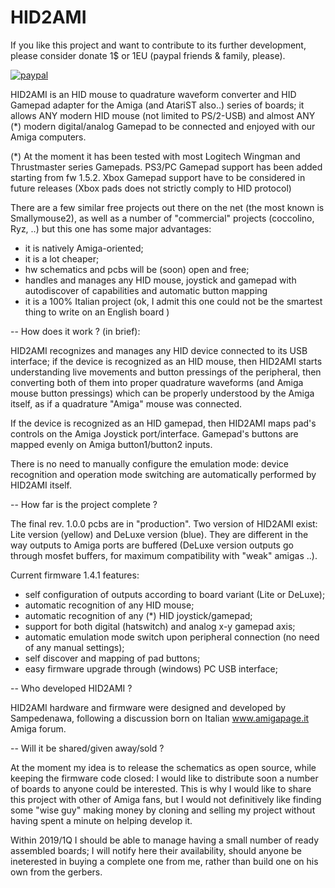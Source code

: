 # HID2AMI
If you like this project and want to contribute to its further development, please consider donate 1$ or 1EU (paypal friends & family, please).

[![paypal](https://www.paypalobjects.com/en_US/i/btn/btn_donateCC_LG.gif)](https://paypal.me/EmberHeavyIndustries)




HID2AMI is an HID mouse to quadrature waveform converter and HID Gamepad adapter for the Amiga (and AtariST also..) series of boards; it allows ANY modern HID mouse (not limited to PS/2-USB) and almost ANY (*) modern digital/analog Gamepad to be connected and enjoyed with our Amiga computers.

(*) At the moment it has been tested with most Logitech Wingman and Thrustmaster series Gamepads. PS3/PC Gamepad support has been added starting from fw 1.5.2. Xbox Gamepad support have to be considered in future releases (Xbox pads does not strictly comply to HID protocol)

There are a few similar free projects out there on the net (the most known is Smallymouse2), as well as a number of "commercial" projects (coccolino, Ryz, ..) but this one has some major advantages:

- it is natively Amiga-oriented;
- it is a lot cheaper;
- hw schematics and pcbs will be (soon) open and free;
- handles and manages any HID mouse, joystick and gamepad with autodiscover of capabilities and automatic button mapping
- it is a 100% Italian project (ok, I admit this one could not be the smartest thing to write on an English board )


-- How does it work ? (in brief):

HID2AMI recognizes and manages any HID device connected to its USB interface; if the device is recognized as an HID mouse, then HID2AMI starts understanding live movements and button pressings of the peripheral, then converting both of them into proper quadrature waveforms (and Amiga mouse button pressings) which can be properly understood by the Amiga itself, as if a quadrature "Amiga" mouse was connected.

If the device is recognized as an HID gamepad, then HID2AMI maps pad's controls on the Amiga Joystick port/interface.
Gamepad's buttons are mapped evenly on Amiga button1/button2 inputs.

There is no need to manually configure the emulation mode: device recognition and operation mode switching are automatically performed by HID2AMI itself.


-- How far is the project complete ?

The final rev. 1.0.0 pcbs are in "production". Two version of HID2AMI exist: Lite version (yellow) and DeLuxe version (blue). They are different in the way outputs to Amiga ports are buffered (DeLuxe version outputs go through mosfet buffers, for maximum compatibility with "weak" amigas ..).


Current firmware 1.4.1 features:

- self configuration of outputs according to board variant (Lite or DeLuxe);
- automatic recognition of any HID mouse;
- automatic recognition of any (*) HID joystick/gamepad;
- support for both digital (hatswitch) and analog x-y gamepad axis;
- automatic emulation mode switch upon peripheral connection (no need of any manual settings);
- self discover and mapping of pad buttons;
- easy firmware upgrade through (windows) PC USB interface;


-- Who developed HID2AMI ?

HID2AMI hardware and firmware were designed and developed by Sampedenawa, following a discussion born on Italian www.amigapage.it Amiga forum.


-- Will it be shared/given away/sold ?

At the moment my idea is to release the schematics as open source, while keeping the firmware code closed: I would like to distribute soon a number of boards to anyone could be interested.
This is why I would like to share this project with other of Amiga fans, but I would not definitively like finding some "wise guy" making money by cloning and selling my project without having spent a minute on helping develop it.


Within 2019/1Q I should be able to manage having a small number of ready assembled boards; I will notify here their availability, should anyone be ineterested in buying a complete one from me, rather than build one on his own from the gerbers. 
